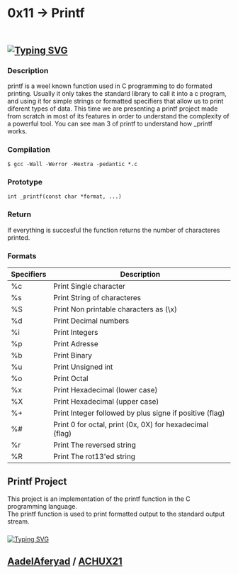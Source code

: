 
# 0x11 -> Printf

## </br>[![Typing SVG](https://readme-typing-svg.demolab.com?font=Fira+Code&size=35&pause=1000&color=f034fd&width=800&lines=-------------------------------------)](https://git.io/typing-svg)



<h3> Description</h3>
<p>printf is a weel known function used in C programming to do formated printing. Usually it only takes the standard library 
<stdio.h> to call it into a c program, and using it for simple strings or formatted specifiers that allow us to print diferent types of data. This time we are presenting a printf project made from scratch in most of its features in order to understand the complexity of a powerful tool. You can see man 3 of printf to understand how _printf works.</p>

<h3> Compilation</h3>

```$ gcc -Wall -Werror -Wextra -pedantic *.c```


<h3> Prototype</h3>

```int _printf(const char *format, ...)```


<h3>Return</h3>
If everything is succesful the function returns the number of characteres printed.

<h3>Formats</h3>

| Specifiers      | Description |
| ----------- | ----------- |
| %c  | Print Single character |
| %s  | Print String of characteres |
| %S  | Print Non printable characters as (\x) |
| %d  | Print Decimal numbers|
| %i  | Print Integers |
| %p  | Print Adresse |
| %b  | Print Binary |
| %u  | Print Unsigned int|
| %o  | Print Octal |
| %x  | Print Hexadecimal (lower case) |
| %X  | Print Hexadecimal (upper case) |
| %+  | Print Integer followed by plus signe if positive (flag) |
| %#  | Print 0 for octal, print (0x, 0X) for hexadecimal (flag) |
| %r  | Print The reversed string |
| %R  | Print The rot13'ed string |


## Printf Project
This project is an implementation of the printf function in the C programming language. </br>
The printf function is used to print formatted output to the standard output stream.
###

[![Typing SVG](https://readme-typing-svg.herokuapp.com?font=Fira+Code&duration=2000&pause=500&color=f034fd&multiline=true&width=355&height=80&lines=printf%28%22Printf%20project%20collab%20;AadelAferyad%20and%20ACHUX21%22%29%3B)](https://git.io/typing-svg)

## [AadelAferyad](https://github.com/AadelAferyad) / [ACHUX21](https://github.com/ACHUX21)

